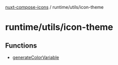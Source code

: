 [nuxt-compose-icons](../../../modules.md) / runtime/utils/icon-theme

# runtime/utils/icon-theme

## Functions

- [generateColorVariable](functions/generateColorVariable.md)
